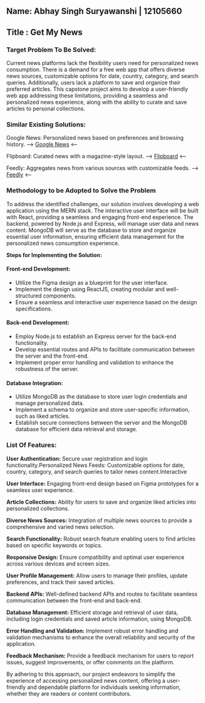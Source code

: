 ## Name: Abhay Singh Suryawanshi | 12105660

## Title : Get My News
### Target Problem To Be Solved:
Current news platforms lack the flexibility users need for personalized news consumption. There is a demand for a free web app that offers diverse news sources, customizable options for date, country, category, and search queries. Additionally, users lack a platform to save and organize their preferred articles. This capstone project aims to develop a user-friendly web app addressing these limitations, providing a seamless and personalized news experience, along with the ability to curate and save articles to personal collections.


### Similar Existing Solutions:
Google News:
Personalized news based on preferences and browsing history.
--> [Google News](https://news.google.com/) <--

Flipboard:
Curated news with a magazine-style layout.
--> [Flipboard](https://flipboard.com/) <--

Feedly:
Aggregates news from various sources with customizable feeds.
--> [Feedly](https://feedly.com/) <--

### Methodology to be Adopted to Solve the Problem
To address the identified challenges, our solution involves developing a web application using the MERN stack. The interactive user interface will be built with React, providing a seamless and engaging front-end experience. The backend, powered by Node.js and Express, will manage user data and news content. MongoDB will serve as the database to store and organize essential user information, ensuring efficient data management for the personalized news consumption experience.
<br> 

**Steps for Implementing the Solution:**
#### Front-end Development:
- Utilize the Figma design as a blueprint for the user interface.
- Implement the design using ReactJS, creating modular and well-structured components.
- Ensure a seamless and interactive user experience based on the design specifications.

#### Back-end Development:
- Employ Node.js to establish an Express server for the back-end functionality.
- Develop essential routes and APIs to facilitate communication between the server and the front-end.
- Implement proper error handling and validation to enhance the robustness of the server.

#### Database Integration:
- Utilize MongoDB as the database to store user login credentials and manage personalized data.
- Implement a schema to organize and store user-specific information, such as liked articles.
- Establish secure connections between the server and the MongoDB database for efficient data retrieval and storage.


### List Of Features:
**User Authentication:**
Secure user registration and login functionality.Personalized News Feeds:
Customizable options for date, country, category, and search queries to tailor news content.Interactive 

**User Interface:**
Engaging front-end design based on Figma prototypes for a seamless user experience.

**Article Collections:**
Ability for users to save and organize liked articles into personalized collections.

**Diverse News Sources:**
Integration of multiple news sources to provide a comprehensive and varied news selection.

**Search Functionality:**
Robust search feature enabling users to find articles based on specific keywords or topics.

**Responsive Design:**
Ensure compatibility and optimal user experience across various devices and screen sizes.

**User Profile Management:**
Allow users to manage their profiles, update preferences, and track their saved articles.

**Backend APIs:**
Well-defined backend APIs and routes to facilitate seamless communication between the front-end and back-end.

**Database Management:**
Efficient storage and retrieval of user data, including login credentials and saved article information, using MongoDB.

**Error Handling and Validation:**
Implement robust error handling and validation mechanisms to enhance the overall reliability and security of the application.

**Feedback Mechanism:**
Provide a feedback mechanism for users to report issues, suggest improvements, or offer comments on the platform.

By adhering to this approach, our project endeavors to simplify the experience of accessing personalized news content, offering a user-friendly and dependable platform for individuals seeking information, whether they are readers or content contributors.

